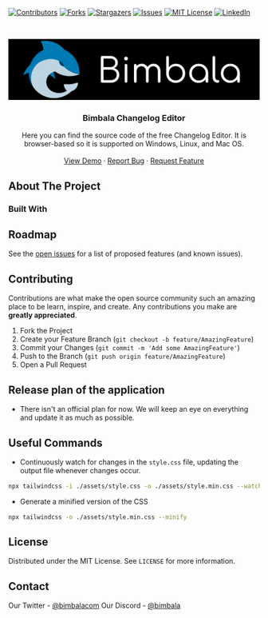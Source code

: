 <!--
*** Thanks for checking out this README Template. If you have a suggestion that would
*** make this better, please fork the repo and create a pull request or simply open
*** an issue with the tag "enhancement".
*** Thanks again! Now go create something AMAZING! :D
***
***
***
*** To avoid retyping too much info. Do a search and replace for the following:
*** github_username, repo, twitter_handle, email
-->

<!-- PROJECT SHIELDS -->
<!--
*** I'm using markdown "reference style" links for readability.
*** Reference links are enclosed in brackets [ ] instead of parentheses ( ).
*** See the bottom of this document for the declaration of the reference variables
*** for contributors-url, forks-url, etc. This is an optional, concise syntax you may use.
*** https://www.markdownguide.org/basic-syntax/#reference-style-links
-->
[![Contributors][contributors-shield]][contributors-url]
[![Forks][forks-shield]][forks-url]
[![Stargazers][stars-shield]][stars-url]
[![Issues][issues-shield]][issues-url]
[![MIT License][license-shield]][license-url]
[![LinkedIn][linkedin-shield]][linkedin-url]

<!-- PROJECT LOGO -->
<br />
<p align="center">
  <a href="https://github.com/Bimbalacom/keep-a-log">
    <img src=".github/img/bimbalaLogo.png" alt="Bimbala mascot/logo" width="800">
  </a>

  <h3 align="center">Bimbala Changelog Editor</h3>

  <p align="center">
    Here you can find the source code of the free Changelog Editor. It is browser-based so it is supported on Windows, Linux, and Mac OS.
    <br />
    <br />
    <a href="https://bimbalacom.github.io/keep-a-log/">View Demo</a>
    ·
    <a href="https://github.com/Bimbalacom/keep-a-log/issues/new?assignees=&labels=bug&template=bug_report.md&title=">Report Bug</a>
    ·
    <a href="https://github.com/Bimbalacom/keep-a-log/issues/new?assignees=&labels=enhancement&template=feature_request.md&title=">Request Feature</a>
  </p>
</p>

<!-- TABLE OF CONTENTS -->
<!-- 
## Table of Contents

- [Table of Contents](#table-of-contents)
- [About The Project](#about-the-project)
  - [Built With](#built-with)
- [Roadmap](#roadmap)
- [Contributing](#contributing)
- [Release plan of the website](#release-plan-of-the-website)
- [License](#license)
- [Contact](#contact)
-->

<!-- ABOUT THE PROJECT -->
## About The Project

### Built With

<!-- ROADMAP -->
## Roadmap

See the [open issues](https://github.com/Bimbalacom/keep-a-log/issues) for a list of proposed features (and known issues).

<!-- CONTRIBUTING -->
## Contributing

Contributions are what make the open source community such an amazing place to be learn, inspire, and create. Any contributions you make are **greatly appreciated**.

1. Fork the Project
2. Create your Feature Branch (`git checkout -b feature/AmazingFeature`)
3. Commit your Changes (`git commit -m 'Add some AmazingFeature'`)
4. Push to the Branch (`git push origin feature/AmazingFeature`)
5. Open a Pull Request

<!-- RELEASE PLAN OF THE APPLICATION-->
## Release plan of the application

- There isn't an official plan for now. We will keep an eye on everything and update it as much as possible.

<!-- Useful Commands -->
## Useful Commands

- Continuously watch for changes in the `style.css` file, updating the output file whenever changes occur.

```bash
npx tailwindcss -i ./assets/style.css -o ./assets/style.min.css --watch
```

* Generate a minified version of the CSS

```bash
npx tailwindcss -o ./assets/style.min.css --minify 
```


<!-- LICENSE -->
## License

Distributed under the MIT License. See `LICENSE` for more information.

<!-- CONTACT -->
## Contact

Our Twitter - [@bimbalacom](https://twitter.com/bimbalacom)
Our Discord - [@bimbala](https://bimbala.com/discord)

<!-- MARKDOWN LINKS & IMAGES -->
<!-- https://www.markdownguide.org/basic-syntax/#reference-style-links -->
[contributors-shield]: https://img.shields.io/github/contributors/Bimbalacom/keep-a-log.svg?style=flat-square
[contributors-url]: https://github.com/Bimbalacom/keep-a-log/graphs/contributors
[forks-shield]: https://img.shields.io/github/forks/Bimbalacom/keep-a-log.svg?style=flat-square
[forks-url]: https://github.com/Bimbalacom/keep-a-log/network/members
[stars-shield]: https://img.shields.io/github/stars/Bimbalacom/keep-a-log.svg?style=flat-square
[stars-url]: https://github.com/Bimbalacom/keep-a-log/stargazers
[issues-shield]: https://img.shields.io/github/issues/Bimbalacom/keep-a-log.svg?style=flat-square
[issues-url]: https://github.com/Bimbalacom/keep-a-log/issues
[license-shield]: https://img.shields.io/github/license/Bimbalacom/keep-a-log.svg?style=flat-square
[license-url]: https://github.com/Bimbalacom/keep-a-log/blob/master/LICENSE
[linkedin-shield]: https://img.shields.io/badge/-LinkedIn-black.svg?style=flat-square&logo=linkedin&colorB=555
[linkedin-url]: https://www.linkedin.com/company/bimbala/
